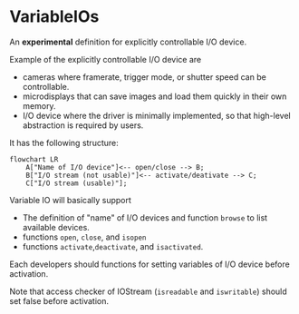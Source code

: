 # VariableIOs

An **experimental** definition for explicitly controllable I/O device.

Example of the explicitly controllable I/O device are
 - cameras where framerate, trigger mode, or shutter speed can be controllable.
 - microdisplays that can save images and load them quickly in their own memory.
 - I/O device where the driver is minimally implemented, so that high-level abstraction is required by users.

It has the following structure:

```mermaid
flowchart LR
    A["Name of I/O device"]<-- open/close --> B;
    B["I/O stream (not usable)"]<-- activate/deativate --> C;
    C["I/O stream (usable)"];
```

Variable IO will basically support
 - The definition of "name" of I/O devices and function `browse` to list available devices.
 - functions `open`, `close`, and `isopen`
 - functions `activate`,`deactivate`, and `isactivated`.

Each developers should 
functions for setting variables of I/O device before activation.

Note that access checker of IOStream (`isreadable` and `iswritable`) should set false before activation.
